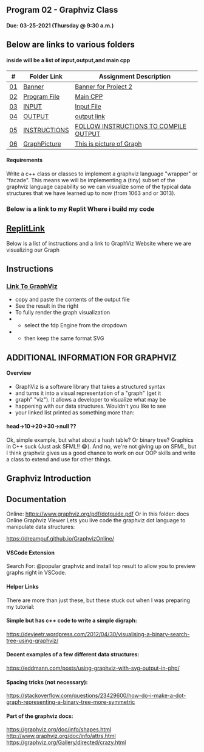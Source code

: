 ## Program 02 - Graphviz Class

#### Due: 03-25-2021 (Thursday @ 9:30 a.m.)



## Below are links to various folders
#### inside will be a list of input,output,and main cpp

|   #    | Folder Link       | Assignment Description                          |
|------- |-------------------|-------------------------------------------------|
| [01](.P02) |  [Banner](./P02) | [ Banner for Project 2](./P02)|
| [02](.main.cpp) |  [Program File](./main.cpp) | [ Main CPP](./main.cpp)|
| [03](.input.txt) |  [INPUT](./input.txt) | [ Input File ](./input.txt)   |
| [04](.output.txt) |  [OUTPUT](./output.txt) | [output link](./output.txt)|
| [05](.Graphviz.dot) |  [INSTRUCTIONS](./Graphviz.dot) | [FOLLOW INSTRUCTIONS TO COMPILE OUTPUT](./Graphviz.dot)|
| [06](.GraphvizMap.png) |  [GraphPicture](./GraphvizMap.png) | [This is picture of Graph](./GraphvizMap.png)   |

#### Requirements
Write a c++ class or classes to implement a graphviz language "wrapper" or "facade". This means we will be implementing a (tiny) subset of the graphviz language capability so we can visualize some of the typical data structures that we have learned up to now (from 1063 and or 3013).


### Below is a link to my Replit Where i build my code


## [ReplitLink](https://replit.com/@ethancoyle7/progr2revised)


 Below is a list of instructions and a link to GraphViz Website where we are visualizing our Graph
 
## Instructions

### [Link To GraphViz](https://dreampuf.github.io/GraphvizOnline)

* copy and paste the contents of the output file
* See the result in the right 
* To fully render the graph visualization
* * select the fdp Engine from the dropdown
* * then keep the same format SVG


## ADDITIONAL INFORMATION FOR GRAPHVIZ

#### Overview
* GraphViz is a software library that takes a structured syntax 
* and turns it into a visual representation of a "graph" (get it
* graph" "viz"). It allows a developer to visualize what may be 
* happening with our data structures. Wouldn't you like to see 
* your linked list printed as something more than:

#### head->10->20->30->null ??

Ok, simple example, but what about a hash table? Or binary tree? Graphics in C++ suck (Just ask SFML!! 😂). And no, we're not giving up on SFML, but I think graphviz gives us a good chance to work on our OOP skills and write a class to extend and use for other things.

## Graphviz Introduction

## Documentation
Online: https://www.graphviz.org/pdf/dotguide.pdf
Or in this folder: docs
Online Graphviz Viewer
Lets you live code the graphviz dot language to manipulate data structures:

https://dreampuf.github.io/GraphvizOnline/

#### VSCode Extension
Search For: @popular graphviz and install top result to allow you to preview graphs right in VSCode.

#### Helper Links
There are more than just these, but these stuck out when I was preparing my tutorial:

#### Simple but has c++ code to write a simple digraph:
https://devjeetr.wordpress.com/2012/04/30/visualising-a-binary-search-tree-using-graphviz/

#### Decent examples of a few different data structures:
https://eddmann.com/posts/using-graphviz-with-svg-output-in-php/

#### Spacing tricks (not necessary):
https://stackoverflow.com/questions/23429600/how-do-i-make-a-dot-graph-representing-a-binary-tree-more-symmetric

#### Part of the graphviz docs:
https://graphviz.org/doc/info/shapes.html
http://www.graphviz.org/doc/info/attrs.html
https://graphviz.org/Gallery/directed/crazy.html

 